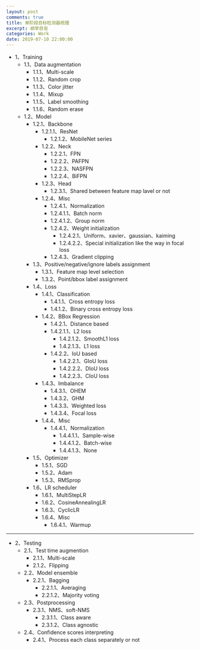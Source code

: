 ```yaml
---
layout: post
comments: true
title: 单阶段目标检测器梳理
excerpt: 纲举目张
categories: Work
date: 2019-07-10 22:00:00
---
```


- 1、Training
  - 1.1、Data augmentation
    - 1.1.1、Multi-scale
    - 1.1.2、Random crop
    - 1.1.3、Color jitter
    - 1.1.4、Mixup
    - 1.1.5、Label smoothing
    - 1.1.6、Random erase
  - 1.2、Model
    - 1.2.1、Backbone
      - 1.2.1.1、ResNet
        - 1.2.1.2、MobileNet series
      - 1.2.2、Neck
        - 1.2.2.1、FPN
        - 1.2.2.2、PAFPN
        - 1.2.2.3、NASFPN
        - 1.2.2.4、BiFPN
      - 1.2.3、Head
        - 1.2.3.1、Shared between feature map lavel or not
      - 1.2.4、Misc
        - 1.2.4.1、Normalization
        - 1.2.4.1.1、Batch norm
        - 1.2.4.1.2、Group norm
        - 1.2.4.2、Weight initialization
          - 1.2.4.2.1、Uniform、xavier、gaussian、kaiming
          - 1.2.4.2.2、Special initialization like the way in focal loss
        - 1.2.4.3、Gradient clipping
    - 1.3、Positive/negative/ignore labels assignment
      - 1.3.1、Feature map level selection
      - 1.3.2、Point/bbox label assignment
    - 1.4、Loss
      - 1.4.1、Classification
        - 1.4.1.1、Cross entropy loss
        - 1.4.1.2、Binary cross entropy loss
      - 1.4.2、BBox Regression
        - 1.4.2.1、Distance based
        - 1.4.2.1.1、L2 loss
          - 1.4.2.1.2、SmoothL1 loss
          - 1.4.2.1.3、L1 loss
        - 1.4.2.2、IoU based
          - 1.4.2.2.1、GIoU loss
          - 1.4.2.2.2、DIoU loss
          - 1.4.2.2.3、CIoU loss
      - 1.4.3、Imbalance
        - 1.4.3.1、OHEM
        - 1.4.3.2、GHM
        - 1.4.3.3、Weighted loss
        - 1.4.3.4、Focal loss
      - 1.4.4、Misc
        - 1.4.4.1、Normalization
          - 1.4.4.1.1、Sample-wise
          - 1.4.4.1.2、Batch-wise
          - 1.4.4.1.3、None
    - 1.5、Optimizer
      - 1.5.1、SGD
      - 1.5.2、Adam
      - 1.5.3、RMSprop
    - 1.6、LR scheduler
      - 1.6.1、MultiStepLR
      - 1.6.2、CosineAnnealingLR
      - 1.6.3、CyclicLR
      - 1.6.4、Misc
        - 1.6.4.1、Warmup

---

- 2、Testing
    - 2.1、Test time augmention
      - 2.1.1、Multi-scale
      - 2.1.2、Flipping
    - 2.2、Model ensemble
      - 2.2.1、Bagging
        - 2.2.1.1、Averaging
        - 2.2.1.2、Majority voting
    - 2.3、Postprocessing
      - 2.3.1、NMS、soft-NMS
        - 2.3.1.1、Class aware
        - 2.3.1.2、Class agnostic
    - 2.4、Confidence scores interpreting
      - 2.4.1、Process each class separately or not
